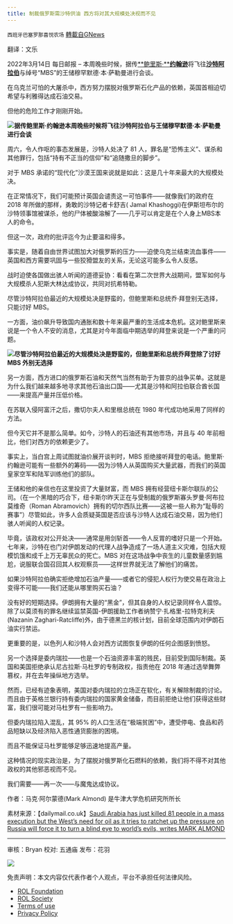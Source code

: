 ```yaml
---
title: 制裁俄罗斯需沙特供油 西方将对其大规模处决视而不见
---
```

`西班牙巴塞罗那喜悦农场` [轉載自GNews](https://gnews.org/zh-hans/2161681/)

翻译：文乐

2022年3月14日 每日邮报 – 本周晚些时候，据传[**鲍里斯·****约翰逊**](https://www.dailymail.co.uk/news/boris_johnson/index.html)将飞往[**沙特阿拉伯**](https://www.dailymail.co.uk/news/saudi_arabia/index.html)与绰号“MBS”的王储穆罕默德·本·萨勒曼进行会谈。

在乌克兰可怕的大屠杀中，西方努力摆脱对俄罗斯石化产品的依赖，英国首相迫切希望与利雅得达成石油交易。

但他的危险工作才刚刚开始。

![](https://assets.gnews.org/wp-content/uploads/2022/03/image-1505-edited.png)**据传鲍里斯·约翰逊本周晚些时候将飞往沙特阿拉伯与王储穆罕默德·本·萨勒曼进行会谈**

周六，令人作呕的事态发展是，沙特人处决了 81 人，罪名是“恐怖主义”、谋杀和其他罪行，包括“持有不正当的信仰”和“追随撒旦的脚步”。

对于 MBS 承诺的“现代化”沙漠王国来说就是如此：这是几十年来最大的大规模处决。

在正常情况下，我们可能预计英国会谴责这一可怕事件——就像我们的政府在 2018 年所做的那样，勇敢的沙特记者卡舒吉( Jamal Khashoggi)在伊斯坦布尔的沙特领事馆被谋杀，他的尸体被酸溶解了——几乎可以肯定是在个人身上MBS本人的命令。

但这一次，政府的批评迄今为止要温和得多。

事实是，随着自由世界试图加大对俄罗斯的压力——迫使乌克兰结束流血事件——英国和西方需要巩固与一些狡猾盟友的关系，无论这可能多么令人反感。

战时迫使各国做出骇人听闻的道德妥协：看看在第二次世界大战期间，盟军如何与大规模杀人犯斯大林达成协议，共同对抗希特勒。

尽管沙特阿拉伯最近的大规模处决是野蛮的，但鲍里斯和总统乔·拜登别无选择，只能讨好 MBS。

一方面，油价飙升导致国内通胀和数十年来最严重的生活成本危机。这对鲍里斯来说是一个令人不安的消息，尤其是对今年面临中期选举的拜登来说是一个严重的问题。

![](https://assets.gnews.org/wp-content/uploads/2022/03/image-1506-edited.png)**尽管沙特阿拉伯最近的大规模处决是野蛮的，但鲍里斯和总统乔拜登除了讨好 MBS 外别无选择**

另一方面，西方进口的俄罗斯石油和天然气当然有助于为普京的战争买单。这就是为什么我们越来越多地寻求其他石油出口国——尤其是沙特和阿拉伯联合酋长国——来提高产量并压低价格。

在苏联入侵阿富汗之后，撒切尔夫人和里根总统在 1980 年代成功地采用了同样的方法。

但今天它并不是那么简单。如今，沙特人的石油还有其他市场，并且与 40 年前相比，他们对西方的依赖更少了。

事实上，当白宫上周试图就油价展开谈判时，MBS 拒绝接听拜登的电话。鲍里斯·约翰逊可能有一些额外的筹码——因为沙特人从英国购买大量武器，而我们的英国皇家空军和陆军训练他们的部队。

王储和他的亲信也在这里投资了大量财富，而 MBS 拥有经营纽卡斯尔联队的公司。（在一个黑暗的巧合下，纽卡斯尔昨天正在与受制裁的俄罗斯寡头罗曼·阿布拉莫维奇（Roman Abramovich）拥有的切尔西队比赛——这被一些人称为“耻辱的赛事”）尽管如此，许多人会质疑英国是否应该与沙特人达成石油交易，因为他们骇人听闻的人权记录。

毕竟，该政权对公开处决——通常是用剑斩首——令人反胃的嗜好只是一个开始。七年来，沙特在也门对伊朗发动的代理人战争造成了一场人道主义灾难，包括大规模饥饿和成千上万无辜民众的死亡。MBS 对在这场战争中丧生的儿童数量感到尴尬，说服联合国召回其人权观察员——这样世界就无法了解他们的痛苦。

如果沙特阿拉伯确实拒绝增加石油产量——或者它的侵犯人权行为使交易在政治上变得不可能——我们还能从哪里购买石油？

没有好的短期选择。伊朗拥有大量的“黑金”，但其自身的人权记录同样令人震惊。除了以莫须有的罪名继续监禁英国-伊朗援助工作者纳赞宁·扎格里-拉特克利夫(Nazanin Zaghari-Ratcliffe)外，由于德黑兰的核计划，目前全球范围内对伊朗石油实行禁运。

更重要的是，以色列人和沙特人会对西方试图恢复伊朗的任何企图感到愤怒。

另一个选择是委内瑞拉——也是一个石油资源丰富的贱民，目前受到国际制裁。英国和美国拒绝承认尼古拉斯·马杜罗的专制政权，指责他在 2018 年通过选举舞弊篡权，并在去年操纵地方选举。

然而，已经有迹象表明，美国对委内瑞拉的立场正在软化，有关解除制裁的讨论。而且由于英格兰银行持有委内瑞拉的国家黄金储备，而目前拒绝让他们获得这些财富，我们很可能对马杜罗有一些影响力。

但委内瑞拉陷入混乱，其 95% 的人口生活在“极端贫困”中，遭受停电、食品和药品短缺以及经济陷入恶性通货膨胀的困境。

而且不能保证马杜罗能够足够迅速地提高产量。

这种情况的现实政治是，为了摆脱对俄罗斯化石燃料的依赖，我们将不得不对其他政权的其他邪恶视而不见。

我们需要——再一次——与魔鬼达成协议。

作者：马克·阿尔蒙德(Mark Almond) 是牛津大学危机研究所所长

素材来源：【dailymail.co.uk】[Saudi Arabia has just killed 81 people in a mass execution but the West’s need for oil as it tries to ratchet up the pressure on Russia will force it to turn a blind eye to world’s evils, writes MARK ALMOND](https://www.dailymail.co.uk/debate/article-10609485/MARK-ALMOND-need-oil-force-turn-blind-eye-worlds-evils.html)

* * *

审核：Bryan
校对: 五通庙
发布：花羽

![](https://assets.gnews.org/wp-content/uploads/2022/03/西喜-8.jpeg)

 

免责声明：本文内容仅代表作者个人观点，平台不承担任何法律风险。

- [ROL Foundation](https://rolfoundation.org/)
- [ROL Society](https://rolsociety.org/)
- [Terms of use](https://gnews.org/terms-of-use-3/)
- [Privacy Policy](https://gnews.org/privacy-policy/)
